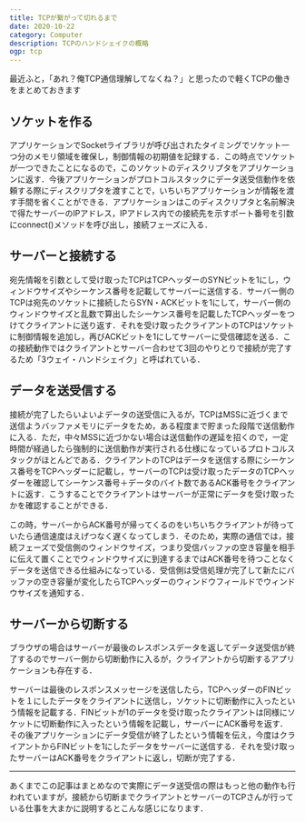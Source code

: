 ```yaml
---
title: TCPが繋がって切れるまで
date: 2020-10-22
category: Computer
description: TCPのハンドシェイクの概略
ogp: tcp
---
```


最近ふと，「あれ？俺TCP通信理解してなくね？」と思ったので軽くTCPの働きをまとめておきます

## ソケットを作る
アプリケーションでSocketライブラリが呼び出されたタイミングでソケット一つ分のメモリ領域を確保し，制御情報の初期値を記録する．この時点でソケットが一つできたことになるので，このソケットのディスクリプタをアプリケーションに返す．今後アプリケーションがプロトコルスタックにデータ送受信動作を依頼する際にディスクリプタを渡すことで，いちいちアプリケーションが情報を渡す手間を省くことができる．アプリケーションはこのディスクリプタと名前解決で得たサーバーのIPアドレス，IPアドレス内での接続先を示すポート番号を引数にconnect()メソッドを呼び出し，接続フェーズに入る．

## サーバーと接続する
宛先情報を引数として受け取ったTCPはTCPヘッダーのSYNビットを1にし，ウィンドウサイズやシーケンス番号を記載してサーバーに送信する．サーバー側のTCPは宛先のソケットに接続したらSYN・ACKビットを1にして，サーバー側のウィンドウサイズと乱数で算出したシーケンス番号を記載したTCPヘッダーをつけてクライアントに送り返す．それを受け取ったクライアントのTCPはソケットに制御情報を追加し，再びACKビットを1にしてサーバーに受信確認を送る．この接続動作ではクライアントとサーバー合わせて3回のやりとりで接続が完了するため「3ウェイ・ハンドシェイク」と呼ばれている．

## データを送受信する
接続が完了したらいよいよデータの送受信に入るが，TCPはMSSに近づくまで送信ようバッファメモリにデータをため，ある程度まで貯まった段階で送信動作に入る．ただ，中々MSSに近づかない場合は送信動作の遅延を招くので，一定時間が経過したら強制的に送信動作が実行される仕様になっているプロトコルスタックがほとんどである．クライアントのTCPはデータを送信する際にシーケンス番号をTCPヘッダーに記載し，サーバーのTCPは受け取ったデータのTCPヘッダーを確認してシーケンス番号＋データのバイト数であるACK番号をクライアントに返す．こうすることでクライアントはサーバーが正常にデータを受け取ったかを確認することができる．

この時，サーバーからACK番号が帰ってくるのをいちいちクライアントが待っていたら通信速度はえげつなく遅くなってしまう．そのため，実際の通信では，接続フェーズで受信側のウィンドウサイズ，つまり受信バッファの空き容量を相手に伝えて置くことでウィンドウサイズに到達するまではACK番号を待つことなくデータを送信できる仕組みになっている．受信側は受信処理が完了して新たにバッファの空き容量が変化したらTCPヘッダーのウィンドウフィールドでウィンドウサイズを通知する．

## サーバーから切断する
ブラウザの場合はサーバーが最後のレスポンスデータを返してデータ送受信が終了するのでサーバー側から切断動作に入るが，クライアントから切断するアプリケーションも存在する．

サーバーは最後のレスポンスメッセージを送信したら，TCPヘッダーのFINビットを１にしたデータをクライアントに送信し，ソケットに切断動作に入ったという情報を記載する．FINビットが1のデータを受け取ったクライアントは同様にソケットに切断動作に入ったという情報を記載し，サーバーにACK番号を返す．その後アプリケーションにデータ受信が終了したという情報を伝え，今度はクライアントからFINビットを1にしたデータをサーバーに送信する．それを受け取ったサーバーはACK番号をクライアントに返し，切断が完了する．

---

あくまでこの記事はまとめなので実際にデータ送受信の際はもっと他の動作も行われていますが，接続から切断までクライアントとサーバーのTCPさんが行っている仕事を大まかに説明するとこんな感じになります．
